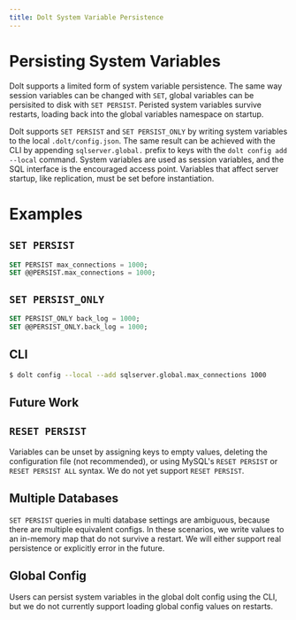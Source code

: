 ```yaml
---
title: Dolt System Variable Persistence
---
```


# Persisting System Variables

Dolt supports a limited form of system variable persistence. The same
way session
variables can be changed with `SET`, global variables can be persisited
to disk with `SET PERSIST`. Peristed system variables survive restarts,
loading back into the global variables namespace on startup.

Dolt supports `SET PERSIST` and `SET PERSIST_ONLY` by writing system
variables to the local `.dolt/config.json`. The same result can be
achieved with the CLI by appending `sqlserver.global.` prefix to
keys with the `dolt config add --local` command. System
variables are used as session variables, and the SQL interface is
the encouraged access point. Variables that affect server startup, like
replication, must be set before instantiation.

# Examples

## `SET PERSIST`

```sql
SET PERSIST max_connections = 1000;
SET @@PERSIST.max_connections = 1000;
```

## `SET PERSIST_ONLY`

```sql
SET PERSIST_ONLY back_log = 1000;
SET @@PERSIST_ONLY.back_log = 1000;
```

## CLI

```bash
$ dolt config --local --add sqlserver.global.max_connections 1000
```

## Future Work

## `RESET PERSIST`

Variables can be unset by assigning keys to empty values, deleting the
configuration file (not recommended), or using MySQL's `RESET PERSIST`
or `RESET PERSIST ALL` syntax. We do not yet support `RESET PERSIST`.

## Multiple Databases

`SET PERSIST` queries in multi database settings are ambiguous, because
there are multiple equivalent configs. In these
scenarios, we write values to an in-memory map that do not survive a
restart. We will either support real persistence or
explicitly error in the future.

## Global Config

Users can persist system variables in the global dolt config using
the CLI, but we do not currently support loading global config values
on restarts.
